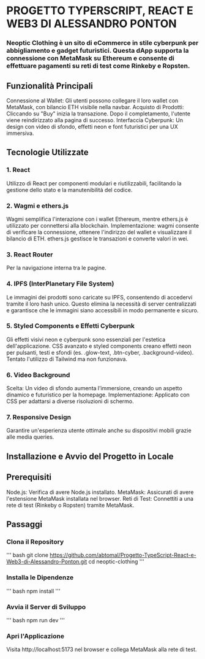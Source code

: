 # PROGETTO TYPERSCRIPT, REACT E WEB3 DI ALESSANDRO PONTON

### Neoptic Clothing è un sito di eCommerce in stile cyberpunk per abbigliamento e gadget futuristici. Questa dApp supporta la connessione con MetaMask su Ethereum e consente di effettuare pagamenti su reti di test come Rinkeby e Ropsten.

## Funzionalità Principali
Connessione al Wallet: Gli utenti possono collegare il loro wallet con MetaMask, con bilancio ETH visibile nella navbar.
Acquisto di Prodotti: Cliccando su "Buy" inizia la transazione. Dopo il completamento, l'utente viene reindirizzato alla pagina di successo.
Interfaccia Cyberpunk: Un design con video di sfondo, effetti neon e font futuristici per una UX immersiva.

## Tecnologie Utilizzate
### 1. React
Utilizzo di React per componenti modulari e riutilizzabili, facilitando la gestione dello stato e la manutenibilità del codice.
### 2. Wagmi e ethers.js
Wagmi semplifica l'interazione con i wallet Ethereum, mentre ethers.js è utilizzato per connettersi alla blockchain.
Implementazione: wagmi consente di verificare la connessione, ottenere l'indirizzo del wallet e visualizzare il bilancio di ETH. ethers.js gestisce le transazioni e converte valori in wei.
### 3. React Router
Per la navigazione interna tra le pagine.
### 4. IPFS (InterPlanetary File System)
Le immagini dei prodotti sono caricate su IPFS, consentendo di accedervi tramite il loro hash unico. Questo elimina la necessità di server centralizzati e garantisce che le immagini siano accessibili in modo permanente e sicuro.
### 5. Styled Components e Effetti Cyberpunk
Gli effetti visivi neon e cyberpunk sono essenziali per l'estetica dell'applicazione.
CSS avanzato e styled components creano effetti neon per pulsanti, testi e sfondi (es. .glow-text, .btn-cyber, .background-video).
Tentato l'utilizzo di Tailwind ma non funzionava.
### 6. Video Background
Scelta: Un video di sfondo aumenta l’immersione, creando un aspetto dinamico e futuristico per la homepage.
Implementazione: Applicato con CSS per adattarsi a diverse risoluzioni di schermo.
### 7. Responsive Design
Garantire un'esperienza utente ottimale anche su dispositivi mobili grazie alle media queries.

## Installazione e Avvio del Progetto in Locale
## Prerequisiti
Node.js: Verifica di avere Node.js installato.
MetaMask: Assicurati di avere l'estensione MetaMask installata nel browser.
Reti di Test: Connettiti a una rete di test (Rinkeby o Ropsten) tramite MetaMask.

## Passaggi
### Clona il Repository

''' bash
git clone https://github.com/abtomal/Progetto-TypeScript-React-e-Web3-di-Alessandro-Ponton.git
cd neoptic-clothing
''' 

### Installa le Dipendenze

''' bash
npm install
'''

### Avvia il Server di Sviluppo

''' bash
npm run dev
'''

### Apri l'Applicazione

Visita http://localhost:5173 nel browser e collega MetaMask alla rete di test.